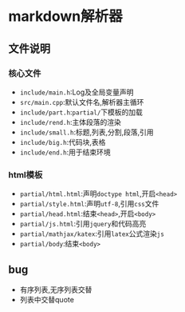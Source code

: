 # markdown解析器

## 文件说明

### 核心文件

- `include/main.h`:Log及全局变量声明
- `src/main.cpp`:默认文件名,解析器主循环
- `include/part.h`:`partial/`下模板的加载
- `include/rend.h`:主体段落的渲染
- `include/small.h`:标题,列表,分割,段落,引用
- `include/big.h`:代码块,表格
- `include/end.h`:用于结束环境

### html模板

- `partial/html.html`:声明`doctype html`,开启`<head>`
- `partial/style.html`:声明`utf-8`,引用`css`文件
- `partial/head.html`:结束`<head>`,开启`<body>`
- `partial/js.html`:引用`jquery`和代码高亮
- `partial/mathjax/katex`:引用`latex`公式渲染`js`
- `partial/body`:结束`<body>`

## bug

- 有序列表,无序列表交替
- 列表中交替quote
